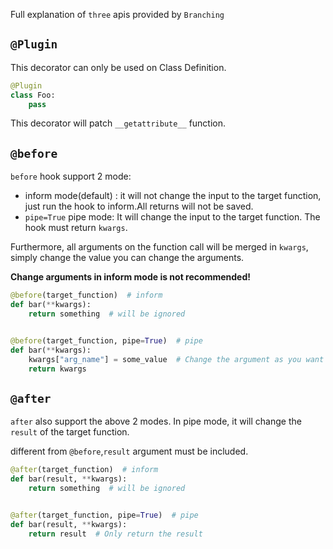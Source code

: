 Full explanation of `three` apis provided by `Branching`

## `@Plugin`

This decorator can only be used on Class Definition.

```python
@Plugin
class Foo:
    pass
```

This decorator will patch `__getattribute__` function.

## `@before`

`before` hook support 2 mode:

- inform mode(default) : it will not change the input to the target function, just run the hook to inform.All returns
  will not be saved.
- `pipe=True` pipe mode: It will change the input to the target function. The hook must return `kwargs`.

Furthermore, all arguments on the function call will be merged in `kwargs`, simply change the value you can change the
arguments.

**Change arguments in inform mode is not recommended!**

```python
@before(target_function)  # inform
def bar(**kwargs):
    return something  # will be ignored


@before(target_function, pipe=True)  # pipe
def bar(**kwargs):
    kwargs["arg_name"] = some_value  # Change the argument as you want
    return kwargs
```

## `@after`

`after` also support the above 2 modes. In pipe mode, it will change the `result` of the target function.

different from `@before`,`result` argument must be included.

```python
@after(target_function)  # inform
def bar(result, **kwargs):
    return something  # will be ignored


@after(target_function, pipe=True)  # pipe
def bar(result, **kwargs):
    return result  # Only return the result
```